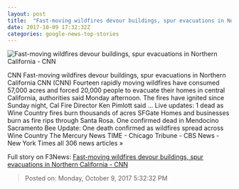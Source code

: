 ```yaml
---
layout: post
title:  "Fast-moving wildfires devour buildings, spur evacuations in Northern California - CNN"
date: 2017-10-09 17:32:32Z
categories: google-news-top-stories
---
```


![Fast-moving wildfires devour buildings, spur evacuations in Northern California - CNN](http://i2.cdn.cnn.com/cnnnext/dam/assets/171009071730-01-napa-county-wildfire-super-tease.jpg)

CNN Fast-moving wildfires devour buildings, spur evacuations in Northern California CNN (CNN) Fourteen rapidly moving wildfires have consumed 57,000 acres and forced 20,000 people to evacuate their homes in central California, authorities said Monday afternoon. The fires have ignited since Sunday night, Cal Fire Director Ken Pimlott said ... Live updates: 1 dead as Wine Country fires burn thousands of acres SFGate Homes and businesses burn as fire rips through Santa Rosa. One confirmed dead in Mendocino Sacramento Bee Update: One death confirmed as wildfires spread across Wine Country The Mercury News TIME - Chicago Tribune - CBS News - New York Times all 306 news articles »


Full story on F3News: [Fast-moving wildfires devour buildings, spur evacuations in Northern California - CNN](http://www.f3nws.com/n/JkbaqH)

> Posted on: Monday, October 9, 2017 5:32:32 PM

